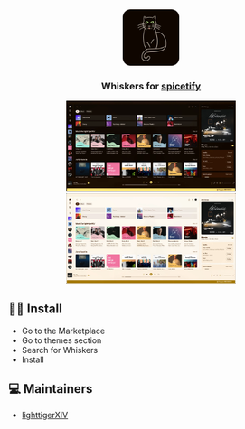 <div align="center">

<img src="https://raw.githubusercontent.com/Whiskers-Color-Scheme/assets/main/logos/logo-rounded.webp" width="100">

### Whiskers for [spicetify](https://spicetify.app/)

<div>
    <img src="panther-preview.webp" width="300">
    <img src="tiger-preview.webp" width="300">
</div>
</div>

## 👷‍♂️ Install

- Go to the Marketplace
- Go to themes section
- Search for Whiskers
- Install


## 💻 Maintainers

- [lighttigerXIV](https://github.com/lighttigerxiv)